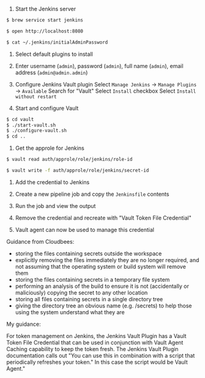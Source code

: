 
1. Start the Jenkins server

```sh
$ brew service start jenkins

$ open http://localhost:8080

$ cat ~/.jenkins/initialAdminPassword
```

1. Select default plugins to install

1. Enter username (`admin`), password (`admin`), full name (`admin`), email address (`admin@admin.admin`)

1. Configure Jenkins Vault plugin
   Select `Manage Jenkins` -> `Manage Plugins` -> `Available`
   Search for "Vault"
   Select `Install` checkbox
   Select `Install without restart`

1. Start and configure Vault

```sh
$ cd vault
$ ./start-vault.sh
$ ./configure-vault.sh
$ cd ..
```

1. Get the approle for Jenkins

```sh
$ vault read auth/approle/role/jenkins/role-id

$ vault write -f auth/approle/role/jenkins/secret-id
```

1. Add the credential to Jenkins

1. Create a new pipeline job and copy the `Jenkinsfile` contents

1. Run the job and view the output

1. Remove the credential and recreate with "Vault Token File Credential"

1. Vault agent can now be used to manage this credential

Guidance from Cloudbees:

* storing the files containing secrets outside the workspace
* explicitly removing the files immediately they are no longer required, and not assuming that the operating system or build system will remove them
* storing the files containing secrets in a temporary file system
* performing an analysis of the build to ensure it is not (accidentally or maliciously) copying the secret to any other location
* storing all files containing secrets in a single directory tree
* giving the directory tree an obvious name (e.g. /secrets) to help those using the system understand what they are

My guidance:

For token management on Jenkins, the Jenkins Vault Plugin has a Vault Token File Credential that can be used in conjunction with Vault Agent Caching capability to keep the token fresh. The Jenkins Vault Plugin documentation calls out "You can use this in combination with a script that periodically refreshes your token." In this case the script would be Vault Agent."
